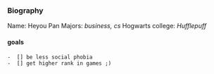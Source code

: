 ### Biography
Name: Heyou Pan
Majors: *business, cs*
Hogwarts college: *Hufflepuff*
#### goals
    -  [] be less social phobia
    -  [] get higher rank in games ;)